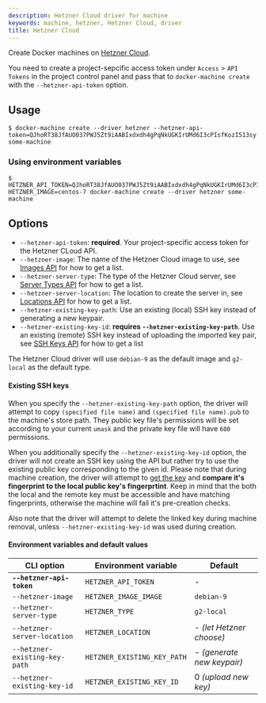 ```yaml
---
description: Hetzner Cloud driver for machine
keywords: machine, hetzner, Hetzner Cloud, driver
title: Hetzner Cloud
---
```


Create Docker machines on [Hetzner Cloud](https://docs.hetzner.cloud/).

You need to create a project-sepcific access token under `Access` > `API Tokens` in the project control panel
and pass that to `docker-machine create` with the `--hetzner-api-token` option.

## Usage

    $ docker-machine create --driver hetzner --hetzner-api-token=QJhoRT38JfAUO037PWJ5Zt9iAABIxdxdh4gPqNkUGKIrUMd6I3cPIsfKozI513sy some-machine
    
### Using environment variables

    $ HETZNER_API_TOKEN=QJhoRT38JfAUO037PWJ5Zt9iAABIxdxdh4gPqNkUGKIrUMd6I3cPIsfKozI513sy HETZNER_IMAGE=centos-7 docker-machine create --driver hetzner some-machine
    

## Options

-   `--hetzner-api-token`: **required**. Your project-specific access token for the Hetzner CLoud API.
-   `--hetzner-image`: The name of the Hetzner Cloud image to use, see [Images API](https://docs.hetzner.cloud/#resources-images-get) for how to get a list.
-   `--hetzner-server-type`: The type of the Hetzner Cloud server, see [Server Types API](https://docs.hetzner.cloud/#resources-server-types-get) for how to get a list.
-   `--hetzner-server-location`: The location to create the server in, see [Locations API](https://docs.hetzner.cloud/#resources-locations-get) for how to get a list.
-   `--hetzner-existing-key-path`: Use an existing (local) SSH key instead of generating a new keypair.
-   `--hetzner-existing-key-id`: **requires `--hetzner-existing-key-path`**. Use an existing (remote) SSH key instead of uploading the imported key pair,
    see [SSH Keys API](https://docs.hetzner.cloud/#resources-ssh-keys-get) for how to get a list

The Hetzner Cloud driver will use `debian-9` as the default image and `g2-local` as the default type.

#### Existing SSH keys

When you specify the `--hetzner-existing-key-path` option, the driver will attempt to copy `(specified file name)`
and `(specified file name).pub` to the machine's store path. They public key file's permissions will be set according
to your current `umask` and the private key file will have `600` permissions.

When you additionally specify the `--hetzner-existing-key-id` option, the driver will not create an SSH key using the API
but rather try to use the existing public key corresponding to the given id. Please note that during machine creation,
the driver will attempt to [get the key](https://docs.hetzner.cloud/#resources-ssh-keys-get-1) and **compare it's
fingerprint to the local public key's fingerprtint**. Keep in mind that the both the local and the remote key must be
accessible and have matching fingerprints, otherwise the machine will fail it's pre-creation checks.

Also note that the driver will attempt to delete the linked key during machine removal, unless `--hetzner-existing-key-id`
was used during creation.

#### Environment variables and default values

| CLI option                          | Environment variable              | Default                    |
| ----------------------------------- | --------------------------------- | -------------------------- |
| **`--hetzner-api-token`**           | `HETZNER_API_TOKEN`               | -                          |
| `--hetzner-image `                  | `HETZNER_IMAGE_IMAGE`             | `debian-9`                 |
| `--hetzner-server-type`             | `HETZNER_TYPE`                    | `g2-local`                 |
| `--hetzner-server-location`         | `HETZNER_LOCATION`                | - *(let Hetzner choose)*   |
| `--hetzner-existing-key-path`       | `HETZNER_EXISTING_KEY_PATH`       | - *(generate new keypair)* |
| `--hetzner-existing-key-id`         | `HETZNER_EXISTING_KEY_ID`         | 0 *(upload new key)*       |
